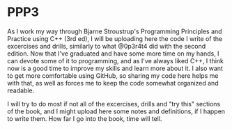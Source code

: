 # PPP3
As I work my way through Bjarne Stroustrup's Programming Principles and Practice using C++ (3rd ed), I will be uploading here the code I write of the excercises and drills, similarly to what @0p3r4t4 did with the second edition. Now that I've graduated and have some more time on my hands, I can devote some of it to programming, and as I've always liked C++, I think now is a good time to improve my skills and learn more about it. I also want to get more comfortable using GitHub, so sharing my code here helps me with that, as well as forces me to keep the code somewhat organized and readable.


I will try to do most if not all of the excercises, drills and "try this" sections of the book, and I might upload here some notes and definitions, if I happen to write them. How far I go into the book, time will tell.
